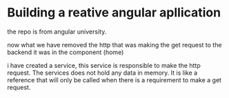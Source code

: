 # Building a reative angular apllication

the repo is from angular university.

now what we have removed the http that was making the get request to the backend it was in the component (home)

i have created a service, this service is responsible to make the http request. The services does not hold any data in memory. It is like a reference that will only be called when there is a requirement to make a get request.
